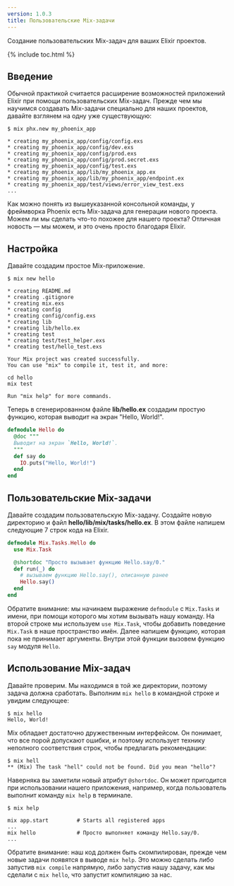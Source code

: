 ```yaml
---
version: 1.0.3
title: Пользовательские Mix-задачи
---
```


Создание пользовательских Mix-задач для ваших Elixir проектов.

{% include toc.html %}

## Введение

Обычной практикой считается расширение возможностей приложений Elixir при помощи пользовательских Mix-задач.
Прежде чем мы научимся создавать Mix-задачи специально для наших проектов, давайте взглянем на одну уже существующую:

```shell
$ mix phx.new my_phoenix_app

* creating my_phoenix_app/config/config.exs
* creating my_phoenix_app/config/dev.exs
* creating my_phoenix_app/config/prod.exs
* creating my_phoenix_app/config/prod.secret.exs
* creating my_phoenix_app/config/test.exs
* creating my_phoenix_app/lib/my_phoenix_app.ex
* creating my_phoenix_app/lib/my_phoenix_app/endpoint.ex
* creating my_phoenix_app/test/views/error_view_test.exs
...
```

Как можно понять из вышеуказанной консольной команды, у фреймворка Phoenix есть Mix-задача для генерации нового проекта.
Можем ли мы сделать что-то похожее для нашего проекта? Отличная новость &mdash; мы можем, и это очень просто благодаря Elixir.

## Настройка

Давайте создадим простое Mix-приложение.

```shell
$ mix new hello

* creating README.md
* creating .gitignore
* creating mix.exs
* creating config
* creating config/config.exs
* creating lib
* creating lib/hello.ex
* creating test
* creating test/test_helper.exs
* creating test/hello_test.exs

Your Mix project was created successfully.
You can use "mix" to compile it, test it, and more:

cd hello
mix test

Run "mix help" for more commands.
```

Теперь в сгенерированном файле **lib/hello.ex** создадим простую функцию, которая выводит на экран "Hello, World!".

```elixir
defmodule Hello do
  @doc """
  Выводит на экран `Hello, World!`.
  """
  def say do
    IO.puts("Hello, World!")
  end
end
```

## Пользовательские Mix-задачи

Давайте создадим пользовательскую Mix-задачу.
Создайте новую директорию и файл **hello/lib/mix/tasks/hello.ex**.
В этом файле напишем следующие 7 строк кода на Elixir.

```elixir
defmodule Mix.Tasks.Hello do
  use Mix.Task

  @shortdoc "Просто вызывает функцию Hello.say/0."
  def run(_) do
    # вызываем функцию Hello.say(), описанную ранее
    Hello.say()
  end
end
```

Обратите внимание: мы начинаем выражение `defmodule` с `Mix.Tasks` и имени, при помощи которого мы хотим вызывать нашу команду.
На второй строке мы используем `use Mix.Task`, чтобы добавить поведение `Mix.Task` в наше пространство имён.
Далее напишем функцию, которая пока не принимает аргументы.
Внутри этой функции вызовем функцию `say` модуля `Hello`.

## Использование Mix-задач

Давайте проверим.
Мы находимся в той же директории, поэтому задача должна сработать. 
Выполним `mix hello` в командной строке и увидим следующее:

```shell
$ mix hello
Hello, World!
```

Mix обладает достаточно дружественным интерфейсом.
Он понимает, что все порой допускают ошибки, и поэтому использует технику неполного соответствия строк, чтобы предлагать рекомендации:

```shell
$ mix hell
** (Mix) The task "hell" could not be found. Did you mean "hello"?
```

Наверняка вы заметили новый атрибут `@shortdoc`. Он может пригодится при использовании нашего приложения, например, когда пользователь выполнит команду `mix help` в терминале.

```shell
$ mix help

mix app.start         # Starts all registered apps
...
mix hello             # Просто выполняет команду Hello.say/0.
...
```

Обратите внимание: наш код должен быть скомпилирован, прежде чем новые задачи появятся в выводе `mix help`.
Это можно сделать либо запустив `mix compile` напрямую, либо запустив нашу задачу, как мы сделали с `mix hello`, что запустит компиляцию за нас.
